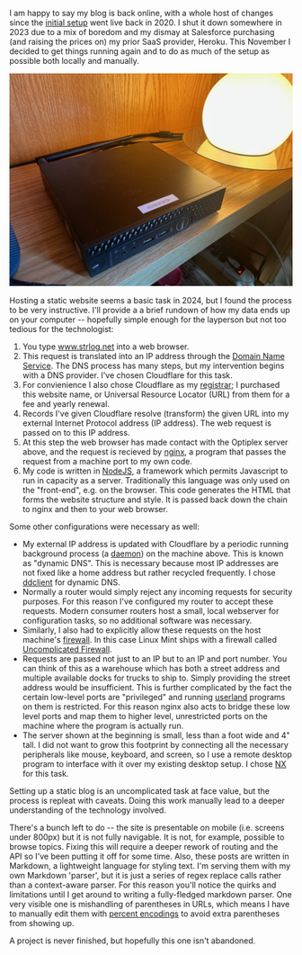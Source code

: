 I am happy to say my blog is back online, with a whole host of changes since the [initial setup](https://www.strlog.net/2020-10-01) went live back in 2020. I shut it down somewhere in 2023 due to a mix of boredom and my dismay at Salesforce purchasing (and raising the prices on) my prior SaaS provider, Heroku. This November I decided to get things running again and to do as much of the setup as possible both locally and manually.

![The new host: a Dell Optiplex 3050 running Mint](optiplex.jpg)

Hosting a static website seems a basic task in 2024, but I found the process to be very instructive. I'll provide a a brief rundown of how my data ends up on your computer -- hopefully simple enough for the layperson but not too tedious for the technologist:

1. You type www.strlog.net into a web browser.
2. This request is translated into an IP address through the [Domain Name Service](https://www.cloudflare.com/learning/dns/what-is-dns/). The DNS process has many steps, but my intervention begins with a DNS provider. I've chosen Cloudflare for this task.
3. For convienience I also chose Cloudflare as my [registrar](https://en.wikipedia.org/wiki/Domain_name_registrar); I purchased this website name, or Universal Resource Locator (URL) from them for a fee and yearly renewal.
4. Records I've given Cloudflare resolve (transform) the given URL into my external Internet Protocol address (IP address). The web request is passed on to this IP address.
5. At this step the web browser has made contact with the Optiplex server above, and the request is recieved by [nginx](https://nginx.org/en/), a program that passes the request from a machine port to my own code.
6. My code is written in [NodeJS](https://en.wikipedia.org/wiki/Node.js), a framework which permits Javascript to run in capacity as a server. Traditionally this language was only used on the "front-end", e.g. on the browser. This code generates the HTML that forms the website structure and style. It is passed back down the chain to nginx and then to your web browser.

Some other configurations were necessary as well: 
- My external IP address is updated with Cloudflare by a periodic running background process (a [daemon](https://en.wikipedia.org/wiki/Daemon_%28computing%29)) on the machine above. This is known as "dynamic DNS". This is necessary because most IP addresses are not fixed like a home address but rather recycled frequently. I chose [ddclient](https://github.com/ddclient/ddclient) for dynamic DNS. 
- Normally a router would simply reject any incoming requests for security purposes. For this reason I've configured my router to accept these requests. Modern consumer routers host a small, local webserver for configuration tasks, so no additional software was necessary.
- Similarly, I also had to explicitly allow these requests on the host machine's [firewall](https://en.wikipedia.org/wiki/Firewall_%28computing%29). In this case Linux Mint ships with a firewall called [Uncomplicated Firewall](https://help.ubuntu.com/community/UFW).
- Requests are passed not just to an IP but to an IP and port number. You can think of this as a warehouse which has both a street address and multiple available docks for trucks to ship  to. Simply providing the street address would be insufficient. This is further complicated by the fact the certain low-level ports are "privileged" and running [userland](https://en.wikipedia.org/wiki/User_space_and_kernel_space) programs on them is restricted. For this reason nginx also acts to bridge these low level ports and map them to higher level, unrestricted ports on the machine where the program is actually run.
- The server shown at the beginning is small, less than a foot wide and 4" tall. I did not want to grow this footprint by connecting all the necessary peripherals like mouse, keyboard, and screen, so I use a remote desktop program to interface with it over my existing desktop setup. I chose [NX](https://en.wikipedia.org/wiki/NX_technology) for this task.

Setting up a static blog is an uncomplicated task at face value, but the process is repleat with caveats. Doing this work manually lead to a deeper understanding of the technology involved.

There's a bunch left to do -- the site is presentable on mobile (i.e. screens under 800px) but it is not fully navigable. It is not, for example, possible to browse topics. Fixing this will require a deeper rework of routing and the API so I've been putting it off for some time. Also, these posts are written in Markdown, a lightweight language for styling text. I'm serving them with my own Markdown 'parser', but it is just a series of regex replace calls rather than a context-aware parser. For this reason you'll notice the quirks and limitations until I get around to writing a fully-fledged markdown parser. One very visible one is mishandling of parentheses in URLs, which means I have to manually edit them with [percent encodings](https://developer.mozilla.org/en-US/docs/Glossary/Percent-encoding) to avoid extra parentheses from showing up.

A project is never finished, but hopefully this one isn't abandoned.